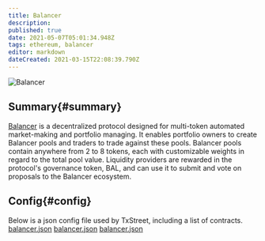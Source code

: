 ```yaml
---
title: Balancer
description:
published: true
date: 2021-05-07T05:01:34.948Z
tags: ethereum, balancer
editor: markdown
dateCreated: 2021-03-15T22:08:39.790Z
---
```


![Balancer](https://txstreet.com/static/img/singles/house_logos/balancer.png)

## Summary{#summary}

[Balancer](https://balancer.finance/) is a decentralized protocol designed for multi-token automated market-making and portfolio managing. It enables portfolio owners to create Balancer pools and traders to trade against these pools. Balancer pools contain anywhere from 2 to 8 tokens, each with customizable weights in regard to the total pool value. Liquidity providers are rewarded in the protocol's governance token, BAL, and can use it to submit and vote on proposals to the Balancer ecosystem.

## Config{#config}

Below is a json config file used by TxStreet, including a list of contracts. [balancer.json](/ethereum/houses/balancer.json) [balancer.json](/ethereum/houses/balancer.json) [balancer.json](/ethereum/houses/balancer.json)